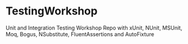 # TestingWorkshop
 Unit and Integration Testing Workshop Repo with xUnit, NUnit, MSUnit, Moq, Bogus, NSubstitute, FluentAssertions and AutoFixture
